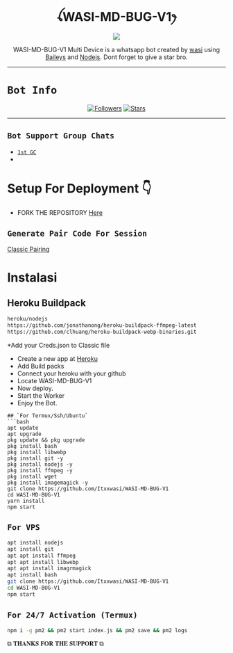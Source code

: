  

<h1 align="center">ꪶWASI-MD-BUG-V1ꫂ<br></h1>
<p align="center">
<img src="https://telegra.ph/file/198abab1e37f43d6e4bce.jpg" />
</p>

<p align="center">
WASI-MD-BUG-V1 Multi Device is a whatsapp bot created by <a href="https://github.com/Samu-el1" target="_blank">wasi</a> using <a href="https://github.com/adiwajshing/Baileys" target="_blank">Baileys</a> and <a href="https://github.com/nodejs" target="_blank">Nodejs</a>. Dont forget to give a star bro.
</p>



------

# ```Bot Info```
<p align="center">
<a href="https://github.com/Itxxwasi/followers"><img title="Followers" src="https://img.shields.io/github/followers/Itxxwasi?color=red&style=flat-square"></a>
<a href="https://github.com/Itxxwasi/WASI-MD-BUG-V1/stargazers/"><img title="Stars" src="https://img.shields.io/github/stars/Itxxwasi/WASI-MD-BUG-V1?color=blue&style=flat-square"></a>
</p>
<p align='center'>
    </p>

-------

## ```Bot Support Group Chats```

- [`1st GC`](https://chat.whatsapp.com/Dd2RCJsumFWBfQ6290pDy8)
- 



# Setup For Deployment 👇

- FORK THE REPOSITORY [Here](https://github.com/Itxxwasi/WASI-MD-BUG-V1)

## `Generate Pair Code For Session`

[Classic Pairing](https://replit.com/@pesguru02/Classic-Pairing)

# Instalasi
## Heroku Buildpack
```bash
heroku/nodejs
https://github.com/jonathanong/heroku-buildpack-ffmpeg-latest
https://github.com/clhuang/heroku-buildpack-webp-binaries.git
```
*Add your Creds.json to Classic file
* Create a new app at [Heroku](heroku.com)
* Add Build packs
* Connect your heroku with your github
* Locate WASI-MD-BUG-V1
* Now deploy.
* Start the Worker
* Enjoy the Bot.

```
## `For Termux/Ssh/Ubuntu`
```bash
apt update
apt upgrade
pkg update && pkg upgrade
pkg install bash
pkg install libwebp
pkg install git -y
pkg install nodejs -y 
pkg install ffmpeg -y 
pkg install wget
pkg install imagemagick -y
git clone https://github.com/Itxxwasi/WASI-MD-BUG-V1
cd WASI-MD-BUG-V1
yarn install
npm start
```
## `For VPS`
```bash
apt install nodejs 
apt install git 
apt apt install ffmpeg 
apt apt install libwebp 
apt apt install imagrmagick
apt install bash
git clone https://github.com/Itxxwasi/WASI-MD-BUG-V1
cd WASI-MD-BUG-V1
npm start
```
## `For 24/7 Activation (Termux)`
```bash
npm i -g pm2 && pm2 start index.js && pm2 save && pm2 logs
```

 ⧉ 𝐓𝐇𝐀𝐍𝐊𝐒 𝐅𝐎𝐑 𝐓𝐇𝐄 𝐒𝐔𝐏𝐏𝐎𝐑𝐓 ⧉
